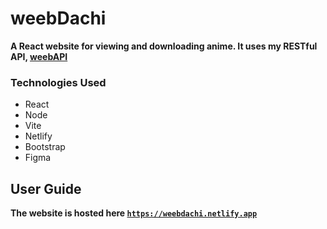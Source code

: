 # weebDachi
**A React website for viewing and downloading anime. It uses my RESTful API, [weebAPI](https://github.com/JonnyACCI/weebAPI)**

### Technologies Used
- React
- Node
- Vite
- Netlify
- Bootstrap
- Figma

## User Guide
**The website is hosted here [`https://weebdachi.netlify.app`](https://weebdachi.netlify.app)**
